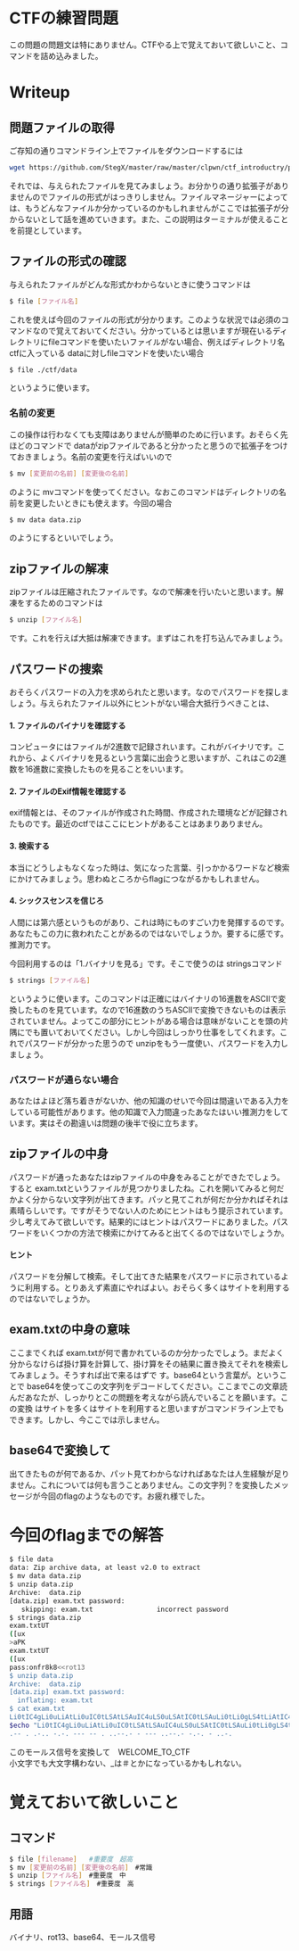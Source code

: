 # CTFの練習問題
この問題の問題文は特にありません。CTFやる上で覚えておいて欲しいこと、コマンドを詰め込みました。
# Writeup
## 問題ファイルの取得
ご存知の通りコマンドライン上でファイルをダウンロードするには</br>
```bash
wget https://github.com/StegX/master/raw/master/clpwn/ctf_introductry/practice/data
```
それでは、与えられたファイルを見てみましょう。お分かりの通り拡張子がありませんのでファイルの形式がはっきりしません。ファイルマネージャーによっては、もうどんなファイルか分かっているのかもしれませんがここでは拡張子が分からないとして話を進めていきます。また、この説明はターミナルが使えることを前提としています。
## ファイルの形式の確認
与えられたファイルがどんな形式かわからないときに使うコマンドは</br>
```bash
$ file [ファイル名]
```
これを使えば今回のファイルの形式が分かります。このような状況では必須のコマンドなので覚えておいてください。分かっているとは思いますが現在いるディレクトリにfileコマンドを使いたいファイルがない場合、例えばディレクトリ名 ctfに入っている dataに対しfileコマンドを使いたい場合</br>
```bash
$ file ./ctf/data
```
というように使います。
### 名前の変更
この操作は行わなくても支障はありませんが簡単のために行います。おそらく先ほどのコマンドで dataがzipファイルであると分かったと思うので拡張子をつけておきましょう。名前の変更を行えばいいので</br>
```bash
$ mv [変更前の名前] [変更後の名前]
```
のように mvコマンドを使ってください。なおこのコマンドはディレクトリの名前を変更したいときにも使えます。今回の場合</br>
```bash
$ mv data data.zip
```
のようにするといいでしょう。
## zipファイルの解凍
zipファイルは圧縮されたファイルです。なので解凍を行いたいと思います。解凍をするためのコマンドは</br>
```bash
$ unzip [ファイル名]
```
です。これを行えば大抵は解凍できます。まずはこれを打ち込んでみましょう。
## パスワードの捜索
おそらくパスワードの入力を求められたと思います。なのでパスワードを探しましょう。与えられたファイル以外にヒントがない場合大抵行うべきことは、
#### 1. ファイルのバイナリを確認する
コンピュータにはファイルが2進数で記録されいます。これがバイナリです。これから、よくバイナリを見るという言葉に出会うと思いますが、これはこの2進数を16進数に変換したものを見ることをいいます。
#### 2. ファイルのExif情報を確認する
exif情報とは、そのファイルが作成された時間、作成された環境などが記録されたものです。最近のctfではここにヒントがあることはあまりありません。
#### 3. 検索する
本当にどうしよもなくなった時は、気になった言葉、引っかかるワードなど検索にかけてみましょう。思わぬところからflagにつながるかもしれません。
#### 4. シックスセンスを信じろ
人間には第六感というものがあり、これは時にものすごい力を発揮するのです。あなたもこの力に救われたことがあるのではないでしょうか。要するに感です。推測力です。</br>

今回利用するのは「1.バイナリを見る」です。そこで使うのは stringsコマンド</br>
```bash
$ strings [ファイル名]
```
というように使います。このコマンドは正確にはバイナリの16進数をASCIIで変換したものを見ています。なので16進数のうちASCIIで変換できないものは表示されていません。よってこの部分にヒントがある場合は意味がないことを頭の片隅にでも置いておいてください。しかし今回はしっかり仕事をしてくれます。これでパスワードが分かった思うので unzipをもう一度使い、パスワードを入力しましょう。
### パスワードが通らない場合
あなたはよほど落ち着きがないか、他の知識のせいで今回は間違いである入力をしている可能性があります。他の知識で入力間違ったあなたはいい推測力をしています。実はその勘違いは問題の後半で役に立ちます。
## zipファイルの中身
パスワードが通ったあなたはzipファイルの中身をみることができたでしょう。すると exam.txtというファイルが見つかりましたね。これを開いてみると何だかよく分からない文字列が出てきます。パッと見てこれが何だか分かればそれは素晴らしいです。ですがそうでない人のためにヒントはもう提示されています。少し考えてみて欲しいです。結果的にはヒントはパスワードにありました。パスワードをいくつかの方法で検索にかけてみると出てくるのではないでしょうか。
#### ヒント
パスワードを分解して検索。そして出てきた結果をパスワードに示されているように利用する。とりあえず素直にやればよい。おそらく多くはサイトを利用するのではないでしょうか。
## exam.txtの中身の意味
ここまでくれば exam.txtが何で書かれているのか分かったでしょう。まだよく分からなけらば掛け算を計算して、掛け算をその結果に置き換えてそれを検索してみましょう。そうすれば出で来るはずで す。base64という言葉が。ということで base64を使ってこの文字列をデコードしてください。ここまでこの文章読んだあなたが、しっかりとこの問題を考えながら読んでいることを願います。この変換 はサイトを多くはサイトを利用すると思いますがコマンドライン上でもできます。しかし、今ここでは示しません。
## base64で変換して
出てきたものが何であるか、パット見てわからなければあなたは人生経験が足りません。これについては何も言うことありません。この文字列？を変換したメッセージが今回のflagのようなものです。お疲れ様でした。
# 今回のflagまでの解答
```bash
$ file data
data: Zip archive data, at least v2.0 to extract
$ mv data data.zip
$ unzip data.zip
Archive:  data.zip
[data.zip] exam.txt password:
   skipping: exam.txt                incorrect password
$ strings data.zip
exam.txtUT
([ux
>aPK
exam.txtUT
([ux
pass:onfr8k8<<rot13
$ unzip data.zip
Archive:  data.zip
[data.zip] exam.txt password:
  inflating: exam.txt
$ cat exam.txt
Li0tIC4gLi0uLiAtLi0uIC0tLSAtLSAuIC4uLS0uLSAtIC0tLSAuLi0tLi0gLS4tLiAtIC4uLS4=
$echo "Li0tIC4gLi0uLiAtLi0uIC0tLSAtLSAuIC4uLS0uLSAtIC0tLSAuLi0tLi0gLS4tLiAtIC4uLS4="| base64 -d
.-- . .-.. -.-. --- -- . ..--.- - --- ..--.- -.-. - ..-.
```
このモールス信号を変換して　WELCOME_TO_CTF</br>
小文字でも大文字構わない、_は＃とかになっているかもしれない。
# 覚えておいて欲しいこと

## コマンド
```bash
$ file [filename]   #重要度　超高
$ mv [変更前の名前] [変更後の名前]　#常識
$ unzip [ファイル名]　#重要度　中
$ strings [ファイル名]　#重要度　高
```
## 用語
バイナリ、rot13、base64、モールス信号
